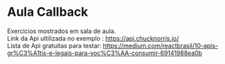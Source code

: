 # Aula Callback
Exercicios mostrados em sala de aula.
<br/>
Link da Api ultilizada no exemplo : https://api.chucknorris.io/
<br/>
Lista de Api gratuitas para testar: https://medium.com/reactbrasil/10-apis-gr%C3%A1tis-e-legais-para-voc%C3%AA-consumir-69141988ea0b
